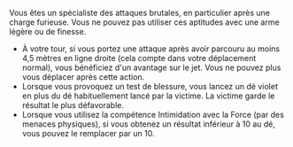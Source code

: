 ﻿---
id: combat_feats_fr.md#féroce
name: Féroce
---

Vous êtes un spécialiste des attaques brutales, en particulier après une charge furieuse. Vous ne pouvez pas utiliser ces aptitudes avec une arme légère ou de finesse.

* À votre tour, si vous portez une attaque après avoir parcouru au moins 4,5 mètres en ligne droite (cela compte dans votre déplacement normal), vous bénéficiez d'un avantage sur le jet. Vous ne pouvez plus vous déplacer après cette action.
* Lorsque vous provoquez un test de blessure, vous lancez un dé violet en plus du dé habituellement lancé par la victime. La victime garde le résultat le plus défavorable.
* Lorsque vous utilisez la compétence Intimidation avec la Force (par des menaces physiques), si vous obtenez un résultat inférieur à 10 au dé, vous pouvez le remplacer par un 10.

